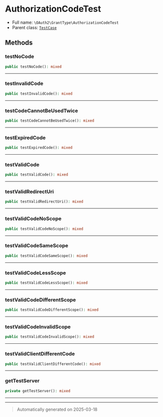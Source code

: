 
# AuthorizationCodeTest





* Full name: `\OAuth2\GrantType\AuthorizationCodeTest`
* Parent class: [`TestCase`](../../PHPUnit/Framework/TestCase.md)




## Methods


### testNoCode



```php
public testNoCode(): mixed
```












***

### testInvalidCode



```php
public testInvalidCode(): mixed
```












***

### testCodeCannotBeUsedTwice



```php
public testCodeCannotBeUsedTwice(): mixed
```












***

### testExpiredCode



```php
public testExpiredCode(): mixed
```












***

### testValidCode



```php
public testValidCode(): mixed
```












***

### testValidRedirectUri



```php
public testValidRedirectUri(): mixed
```












***

### testValidCodeNoScope



```php
public testValidCodeNoScope(): mixed
```












***

### testValidCodeSameScope



```php
public testValidCodeSameScope(): mixed
```












***

### testValidCodeLessScope



```php
public testValidCodeLessScope(): mixed
```












***

### testValidCodeDifferentScope



```php
public testValidCodeDifferentScope(): mixed
```












***

### testValidCodeInvalidScope



```php
public testValidCodeInvalidScope(): mixed
```












***

### testValidClientDifferentCode



```php
public testValidClientDifferentCode(): mixed
```












***

### getTestServer



```php
private getTestServer(): mixed
```












***


***
> Automatically generated on 2025-03-18
